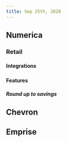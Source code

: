 ```yaml
---
title: Sep 25th, 2020
---
```


## Numerica
### Retail
#### Integrations
#####
#### Features
##### Round up to savings
###
## Chevron
## Emprise
##
##
